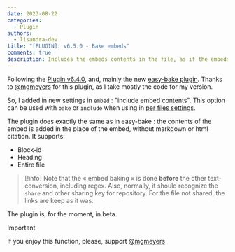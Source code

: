```yaml
---
date: 2023-08-22
categories:
  - Plugin
authors:
  - lisandra-dev
title: "[PLUGIN]: v6.5.0 - Bake embeds"
comments: true
description: Includes the embeds contents in the file, as if the embeds was written directly to the file!
---
```

Following the [Plugin v6.4.0](Plugin%20v6.4.0.md), and, mainly the new [easy-bake plugin](https://github.com/mgmeyers/obsidian-easy-bake/).  Thanks to [@mgmeyers](https://github.com/mgmeyers/) for this plugin, as I take mostly the code for my version.

So, I added in new settings in `embed` : "include embed contents". This option can be used with `bake` or `include` when using in [per files settings](Per%20files%20settings.md).

The plugin does exactly the same as in easy-bake : the contents of the embed is added in the place of the embed, without markdown or html citation. It supports:
- Block-id
- Heading
- Entire file

> [!info]
> Note that the « embed baking » is done **before** the other text-conversion, including regex. Also, normally, it should recognize the `share` and other sharing key for repository.
> For the file not shared, the links are keep as it was.

The plugin is, for the moment, in beta.

> [!important]
> If you enjoy this function, please, support [@mgmeyers](https://github.com/sponsors/mgmeyers)